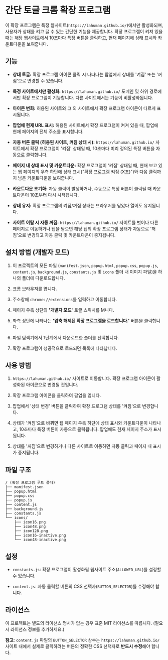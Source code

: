 # 간단 토글 크롬 확장 프로그램

이 확장 프로그램은 특정 웹사이트(`https://lahuman.github.io/`)에서만 활성화되며, 사용자가 상태를 켜고 끌 수 있는 간단한 기능을 제공합니다. 확장 프로그램이 켜져 있을 때는 해당 웹사이트에서 10초마다 특정 버튼을 클릭하고, 현재 페이지에 상태 표시와 카운트다운을 보여줍니다.

## 기능

* **상태 토글:** 확장 프로그램 아이콘 클릭 시 나타나는 팝업에서 상태를 '켜짐' 또는 '꺼짐'으로 변경할 수 있습니다.

* **특정 사이트에서만 활성화:** `https://lahuman.github.io/` 도메인 및 하위 경로에서만 확장 프로그램이 기능합니다. 다른 사이트에서는 기능이 비활성화됩니다.

* **아이콘 변화:** 허용된 사이트와 그 외 사이트에서 확장 프로그램 아이콘이 다르게 표시됩니다.

* **팝업에 현재 URL 표시:** 허용된 사이트에서 확장 프로그램이 켜져 있을 때, 팝업에 현재 페이지의 전체 주소를 표시합니다.

* **자동 버튼 클릭 (허용된 사이트, 켜짐 상태 시):** `https://lahuman.github.io/` 사이트에서 확장 프로그램이 '켜짐' 상태일 때, 10초마다 미리 정의된 특정 버튼을 자동으로 클릭합니다.

* **페이지 내 상태 표시 및 카운트다운:** 확장 프로그램이 '켜짐' 상태일 때, 현재 보고 있는 웹 페이지의 우측 하단에 상태 표시("확장 프로그램 켜짐 (X초)")와 다음 클릭까지 남은 카운트다운을 보여줍니다.

* **카운트다운 초기화:** 자동 클릭이 발생하거나, 수동으로 특정 버튼이 클릭될 때 카운트다운이 10초부터 다시 시작됩니다.

* **상태 유지:** 확장 프로그램의 켜짐/꺼짐 상태는 브라우저를 닫았다 열어도 유지됩니다.

* **사이트 이탈 시 자동 꺼짐:** `https://lahuman.github.io/` 사이트를 벗어나 다른 페이지로 이동하거나 탭을 닫으면 해당 탭의 확장 프로그램 상태가 자동으로 '꺼짐'으로 변경되고 자동 클릭 및 카운트다운이 중지됩니다.

## 설치 방법 (개발자 모드)

1.  이 프로젝트의 모든 파일 (`manifest.json`, `popup.html`, `popup.css`, `popup.js`, `content.js`, `background.js`, `constants.js` 및 `icons` 폴더 내 이미지 파일)을 하나의 폴더에 다운로드합니다.

2.  크롬 브라우저를 엽니다.

3.  주소창에 `chrome://extensions`를 입력하고 이동합니다.

4.  페이지 우측 상단의 **'개발자 모드'** 토글 스위치를 M니다.

5.  좌측 상단에 나타나는 **'압축 해제된 확장 프로그램을 로드합니다.'** 버튼을 클릭합니다.

6.  파일 탐색기에서 1단계에서 다운로드한 폴더를 선택합니다.

7.  확장 프로그램이 성공적으로 로드되면 목록에 나타납니다.

## 사용 방법

1.  `https://lahuman.github.io/` 사이트로 이동합니다. 확장 프로그램 아이콘이 활성화된 아이콘으로 변경될 것입니다.

2.  확장 프로그램 아이콘을 클릭하여 팝업을 엽니다.

3.  팝업에서 '상태 변경' 버튼을 클릭하여 확장 프로그램 상태를 '켜짐'으로 변경합니다.

4.  상태가 '켜짐'으로 바뀌면 웹 페이지 우측 하단에 상태 표시와 카운트다운이 나타나고, 10초마다 특정 버튼이 자동으로 클릭됩니다. 팝업에도 현재 페이지 주소가 표시됩니다.

5.  상태를 '꺼짐'으로 변경하거나 다른 사이트로 이동하면 자동 클릭과 페이지 내 표시가 중지됩니다.

## 파일 구조

```
/ (확장 프로그램 루트 폴더)
├── manifest.json
├── popup.html
├── popup.css
├── popup.js
├── content.js
├── background.js
├── constants.js
└── icons/
    ├── icon16.png
    ├── icon48.png
    ├── icon128.png
    ├── icon16-inactive.png
    └── icon48-inactive.png
```

## 설정

* `constants.js`: 확장 프로그램이 활성화될 웹사이트 주소(`ALLOWED_URL`)를 설정할 수 있습니다.

* `content.js`: 자동 클릭할 버튼의 CSS 선택자(`BUTTON_SELECTOR`)를 수정해야 합니다.

## 라이선스

이 프로젝트는 별도의 라이선스 명시가 없는 경우 표준 MIT 라이선스를 따릅니다. (필요시 라이선스 정보를 추가하세요.)

**참고:** `content.js` 파일의 `BUTTON_SELECTOR` 상수는 `https://lahuman.github.io/` 사이트 내에서 실제로 클릭하려는 버튼의 정확한 CSS 선택자로 **반드시 수정**해야 합니다.
